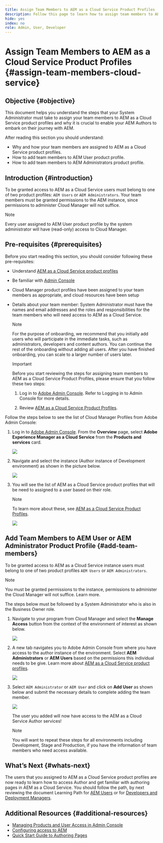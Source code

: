 ```yaml
---
title: Assign Team Members to AEM as a Cloud Service Product Profiles 
description: Follow this page to learn how to assign team members to AEM as a Cloud Service Product Profiles
hide: yes
index: no
role: Admin, User, Developer 
---
```


# Assign Team Members to AEM as a Cloud Service Product Profiles {#assign-team-members-cloud-service}

## Objective {#objective}

This document helps you understand the steps that your System Administrator must take to assign your team members to AEM as a Cloud Service product profiles and why it is crucial to enable your AEM Authors to embark on their journey with AEM. 

After reading this section you should understand:

* Why and how your team members are assigned to AEM as a Cloud Service product profiles.
* How to add team members to AEM User product profile.
* How to add team members to AEM Administrators product profile.


## Introduction {#introduction}

To be granted access to AEM as a Cloud Service users must belong to one of two product profiles:  `AEM Users` or `AEM Administrators`. Your team members must be granted permissions to the AEM instance, since permissions to administer Cloud Manager will not suffice.

>[!NOTE]
>Every user assigned to AEM User product profile by the system administrator will have (read-only) access to Cloud Manager.

## Pre-requisites {#prerequisites}

Before you start reading this section, you should consider following these pre-requisites:

* Understand [AEM as a Cloud Service product profiles](https://experienceleague.adobe.com/docs/experience-manager-cloud-service/onboarding/onboarding-concepts/aem-cs-team-product-profiles.html?lang=en#aem-product-profiles)
* Be familiar with [Admin Console](https://experienceleague.adobe.com/docs/experience-manager-cloud-service/onboarding/onboarding-concepts/admin-console.html?lang=en)
* Cloud Manager product profiles have been assigned to your team members as appropriate, and cloud resources have been setup
* Details about your team member: System Administrator must have the names and email addresses and the roles and responsibilities for the team members who will need access to AEM as a Cloud Service. 

   >[!NOTE]
   >For the purpose of onboarding, we recommend that you initially add users who will participate in the immediate tasks, such as administrators, developers and content authors. You can continue the rest of the onboarding without adding all users. After you have finished onboarding, you can scale to a larger number of users later.


   >[!IMPORTANT]
   >Before you start reviewing the steps for assigning team members to AEM as a Cloud Service Product Profiles, please ensure that you follow these two steps:
   >
   >1. Log in to [Adobe Admin Console](https://experienceleague.adobe.com/docs/experience-manager-cloud-service/onboarding/onboarding-concepts/admin-console.html?lang=en). Refer to Logging in to Admin Console for more details.
   >
   >1. Review [AEM as a Cloud Service Product Profiles](https://experienceleague.adobe.com/docs/experience-manager-cloud-service/onboarding/onboarding-concepts/aem-cs-team-product-profiles.html?lang=en#aem-product-profiles). 

Follow the steps below to see the list of Cloud Manager Profiles from Adobe Admin Console:

1. Log in to [Adobe Admin Console](https://adminconsole.adobe.com/
). From the **Overview** page, select **Adobe Experience Manager as a Cloud Service** from the **Products and services** card.

   ![](/help/onboarding/onboarding-journey/assets/assign-team1.png)

1. Navigate and select the instance (Author instance of Development environment) as shown in the picture below.

   ![](/help/onboarding/onboarding-journey/assets/cloud-profiles-1.png)


1. You will see the list of AEM as a Cloud Service product profiles that will be need to assigned to a user based on their role. 

    >[!NOTE]
    >To learn more about these, see [AEM as a Cloud Service Product Profiles](https://experienceleague.adobe.com/docs/experience-manager-cloud-service/onboarding/onboarding-concepts/aem-cs-team-product-profiles.html?lang=en#aem-product-profiles).

   ![](/help/onboarding/onboarding-journey/assets/cloud-profiles-2.png)


## Add Team Members to AEM User or AEM Administrator Product Profile {#add-team-members}

To be granted access to AEM as a Cloud Service instance users must belong to one of two product profiles `AEM Users` or `AEM Administrators`. 

>[!NOTE]
>You must be granted permissions to the instance, permissions to administer the Cloud Manager will not suffice. Learn more. 

The steps below must be followed by a System Administrator who is also in the Business Owner role.

1. Navigate to your program from Cloud Manager and select the **Manage Access** button from the context of the environment of interest as shown below.

   ![](/help/onboarding/onboarding-journey/assets/add-team1.png)

1. A new tab navigates you to Adobe Admin Console from where you have access to the author instance of the environment. Select **AEM Administrators** or **AEM Users** based on the permissions this individual needs to be give. Learn more about [AEM as a Cloud Service product profiles](https://experienceleague.adobe.com/docs/experience-manager-cloud-service/onboarding/onboarding-concepts/aem-cs-team-product-profiles.html?lang=en#aem-product-profiles). 

   ![](/help/onboarding/onboarding-journey/assets/add-team2.png)

1. Select `AEM Administrator` or `AEM User` and click on **Add User** as shown below and submit the necessary details to complete adding the team member.

   ![](/help/onboarding/onboarding-journey/assets/add-team3.png)

   The user you added will now have access to the AEM as a Cloud Service Author services!

   >[!NOTE]
   >You will want to repeat these steps for all environments including Development, Stage and Production, if you have the information of team members who need access available.


## What’s Next {#whats-next}

The users that you assigned to AEM as a Cloud Service product profiles are now ready to learn how to access Author and get familiar with authoring pages in AEM as a Cloud Service. You should follow the path, by next reviewing the document Learning Path for [AEM Users](/help/onboarding/onboarding-journey/learning-path-aem-users.md) or for [Developers and Deployment Managers](/help/onboarding/onboarding-journey/learning-path-developers-deploymentmanagers.md).

## Additional Resources {#additional-resources}

* [Managing Products and User Access in Admin Console](https://experienceleague.adobe.com/docs/experience-manager-cloud-service/security/ims-support.html?lang=en#managing-products-and-user-access-in-admin-console)
* [Configuring access to AEM](https://experienceleague.adobe.com/docs/experience-manager-learn/cloud-service/accessing/walk-through.html?lang=en)
* [Quick Start Guide to Authoring Pages](https://experienceleague.adobe.com/docs/experience-manager-cloud-service/sites/authoring/getting-started/quick-start.html?lang=en)